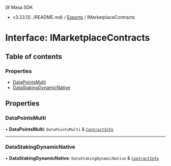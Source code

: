 [# Masa SDK
 - v3.23.1](../README.md) / [Exports](../modules.md) / IMarketplaceContracts

# Interface: IMarketplaceContracts

## Table of contents

### Properties

- [DataPointsMulti](IMarketplaceContracts.md#datapointsmulti)
- [DataStakingDynamicNative](IMarketplaceContracts.md#datastakingdynamicnative)

## Properties

### DataPointsMulti

• **DataPointsMulti**: `DataPointsMulti` & [`ContractInfo`](ContractInfo.md)

___

### DataStakingDynamicNative

• **DataStakingDynamicNative**: `DataStakingDynamicNative` & [`ContractInfo`](ContractInfo.md)
